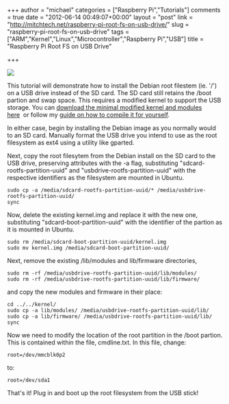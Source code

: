 +++
author = "michael"
categories = ["Raspberry Pi","Tutorials"]
comments = true
date = "2012-06-14 00:49:07+00:00"
layout = "post"
link = "http://mitchtech.net/raspberry-pi-root-fs-on-usb-drive/"
slug = "raspberry-pi-root-fs-on-usb-drive"
tags = ["ARM","Kernel","Linux","Microcontroller","Raspberry Pi","USB"]
title = "Raspberry Pi Root FS on USB Drive"

+++

[![](http://mitchtech.net/wp-content/uploads/2012/06/pi-usb-drive-300x225.jpg)](http://mitchtech.net/raspberry-pi-audio/pi-usb-drive/)

This tutorial will demonstrate how to install the Debian root filestem (ie. '/') on a USB drive instead of the SD card. The SD card still retains the /boot partion and swap space. This requires a modified kernel to support the USB storage. You can [download the minimal modified kernel and modules here](http://dl.dropbox.com/u/1816557/bcmrpi_defconfig.tar)  or follow my [guide on how to compile it for yourself](http://mitchtech.net/raspberry-pi-kernel-compile/).

In either case, begin by installing the Debian image as you normally would to an SD card. Manually format the USB drive you intend to use as the root filesystem as ext4 using a utility like gparted.

Next, copy the root filesytem from the Debian install on the SD card to the USB drive, preserving attributes with the -a flag, substituting "sdcard-rootfs-partition-uuid" and "usbdrive-rootfs-partition-uuid" with the respective identifiers as the filesystem are mounted in Ubuntu.

```
sudo cp -a /media/sdcard-rootfs-partition-uuid/* /media/usbdrive-rootfs-partition-uuid/
sync
```

Now, delete the existing kernel.img and replace it with the new one, substituting "sdcard-boot-partition-uuid" with the identifier of the partion as it is mounted in Ubuntu.

```
sudo rm /media/sdcard-boot-partition-uuid/kernel.img
sudo mv kernel.img /media/sdcard-boot-partition-uuid/
```

Next, remove the existing /lib/modules and lib/firmware directories,

```
sudo rm -rf /media/usbdrive-rootfs-partition-uuid/lib/modules/
sudo rm -rf /media/usbdrive-rootfs-partition-uuid/lib/firmware/
```

and copy the new modules and firmware in their place:

```
cd ../../kernel/
sudo cp -a lib/modules/ /media/usbdrive-rootfs-partition-uuid/lib/
sudo cp -a lib/firmware/ /media/usbdrive-rootfs-partition-uuid/lib/
sync
```

Now we need to modify the location of the root partition in the /boot partion. This is contained within the file, cmdline.txt. In this file, change:

```
root=/dev/mmcblk0p2
```

to:

```
root=/dev/sda1
```

That's it! Plug in and boot up the root filesystem from the USB stick!


